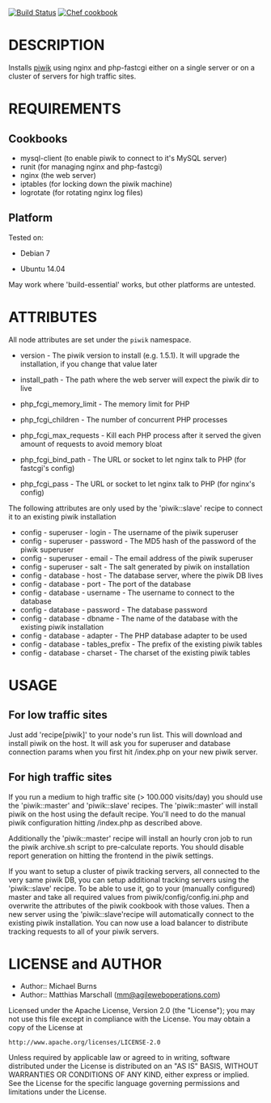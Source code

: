[![Build Status](https://travis-ci.org/mburns/piwik-cookbook.svg)](https://travis-ci.org/mburns/piwik-cookbook)
[![Chef cookbook](https://img.shields.io/cookbook/v/piwik.svg)](https://supermarket.chef.io/cookbooks/piwik)

DESCRIPTION
===========

Installs [piwik](http://piwik.org/) using nginx and php-fastcgi either on a single server or on a cluster of servers for high traffic sites.

REQUIREMENTS
============

Cookbooks
---------

* mysql-client (to enable piwik to connect to it's MySQL server)
* runit (for managing nginx and php-fastcgi)
* nginx (the web server)
* iptables (for locking down the piwik machine)
* logrotate (for rotating nginx log files)


Platform
--------

Tested on:

* Debian 7

* Ubuntu 14.04

May work where 'build-essential' works, but other platforms are untested.

ATTRIBUTES
==========

All node attributes are set under the `piwik` namespace.

* version - The piwik version to install (e.g. 1.5.1). It will upgrade the installation, if you change that value later
* install_path - The path where the web server will expect the piwik dir to live

* php_fcgi_memory_limit - The memory limit for PHP
* php_fcgi_children - The number of concurrent PHP processes
* php_fcgi_max_requests - Kill each PHP process after it served the given amount of requests to avoid memory bloat
* php_fcgi_bind_path - The URL or socket to let nginx talk to PHP (for fastcgi's config)
* php_fcgi_pass - The URL or socket to let nginx talk to PHP (for nginx's config)

The following attributes are only used by the 'piwik::slave' recipe to connect it to an existing piwik installation

* config - superuser - login - The username of the piwik superuser
* config - superuser - password - The MD5 hash of the password of the piwik superuser
* config - superuser - email - The email address of the piwik superuser
* config - superuser - salt - The salt generated by piwik on installation
* config - database - host - The database server, where the piwik DB lives
* config - database - port - The port of the database
* config - database - username - The username to connect to the database
* config - database - password - The database password
* config - database - dbname - The name of the database with the existing piwik installation
* config - database - adapter - The PHP database adapter to be used
* config - database - tables_prefix - The prefix of the existing piwik tables
* config - database - charset - The charset of the existing piwik tables


USAGE
=====

For low traffic sites
---------------------

Just add 'recipe[piwik]' to your node's run list. This will download and install piwik on the host. It will ask you for
superuser and database connection params when you first hit /index.php on your new piwik server.

For high traffic sites
----------------------

If you run a medium to high traffic site (> 100.000 visits/day) you should use the 'piwik::master' and 'piwik::slave'
recipes. The 'piwik::master' will install piwik on the host using the default recipe. You'll need to do the manual
piwik configuration hitting /index.php as described above.

Additionally the 'piwik::master' recipe will install an hourly cron job to run the piwik archive.sh script to
pre-calculate reports. You should disable report generation on hitting the frontend in the piwik settings.

If you want to setup a cluster of piwik tracking servers, all connected to the very same piwik DB, you can setup
additional tracking servers using the 'piwik::slave' recipe. To be able to use it, go to your (manually configured)
master and take all required values from piwik/config/config.ini.php and overwrite the attributes of the piwik
cookbook with those values. Then a new server using the 'piwik::slave'recipe will automatically connect to the existing
piwik installation. You can now use a load balancer to distribute tracking requests to all of your piwik servers.


LICENSE and AUTHOR
==================

- Author:: Michael Burns
- Author:: Matthias Marschall (<mm@agileweboperations.com>)

Licensed under the Apache License, Version 2.0 (the "License");
you may not use this file except in compliance with the License.
You may obtain a copy of the License at

    http://www.apache.org/licenses/LICENSE-2.0

Unless required by applicable law or agreed to in writing, software
distributed under the License is distributed on an "AS IS" BASIS,
WITHOUT WARRANTIES OR CONDITIONS OF ANY KIND, either express or implied.
See the License for the specific language governing permissions and
limitations under the License.
